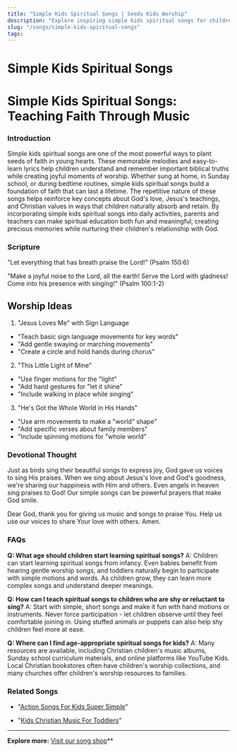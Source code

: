 ```yaml
---
title: "Simple Kids Spiritual Songs | Seeds Kids Worship"
description: "Explore inspiring simple kids spiritual songs for children's worship and faith development. Biblical music resources for families and ministry."
slug: "/songs/simple-kids-spiritual-songs"
tags:
---
```


# Simple Kids Spiritual Songs

# Simple Kids Spiritual Songs: Teaching Faith Through Music

### Introduction
Simple kids spiritual songs are one of the most powerful ways to plant seeds of faith in young hearts. These memorable melodies and easy-to-learn lyrics help children understand and remember important biblical truths while creating joyful moments of worship. Whether sung at home, in Sunday school, or during bedtime routines, simple kids spiritual songs build a foundation of faith that can last a lifetime. The repetitive nature of these songs helps reinforce key concepts about God's love, Jesus's teachings, and Christian values in ways that children naturally absorb and retain. By incorporating simple kids spiritual songs into daily activities, parents and teachers can make spiritual education both fun and meaningful, creating precious memories while nurturing their children's relationship with God.

### Scripture
"Let everything that has breath praise the Lord!" (Psalm 150:6)

"Make a joyful noise to the Lord, all the earth! Serve the Lord with gladness! Come into his presence with singing!" (Psalm 100:1-2)

## Worship Ideas
1. "Jesus Loves Me" with Sign Language
- "Teach basic sign language movements for key words"
- "Add gentle swaying or marching movements"
- "Create a circle and hold hands during chorus"

2. "This Little Light of Mine"
- "Use finger motions for the "light"
- "Add hand gestures for "let it shine"
- "Include walking in place while singing"

3. "He's Got the Whole World in His Hands"
- "Use arm movements to make a "world" shape"
- "Add specific verses about family members"
- "Include spinning motions for "whole world"

### Devotional Thought
Just as birds sing their beautiful songs to express joy, God gave us voices to sing His praises. When we sing about Jesus's love and God's goodness, we're sharing our happiness with Him and others. Even angels in heaven sing praises to God! Our simple songs can be powerful prayers that make God smile.

Dear God, thank you for giving us music and songs to praise You. Help us use our voices to share Your love with others. Amen.

### FAQs

**Q: What age should children start learning spiritual songs?**
A: Children can start learning spiritual songs from infancy. Even babies benefit from hearing gentle worship songs, and toddlers naturally begin to participate with simple motions and words. As children grow, they can learn more complex songs and understand deeper meanings.

**Q: How can I teach spiritual songs to children who are shy or reluctant to sing?**
A: Start with simple, short songs and make it fun with hand motions or instruments. Never force participation - let children observe until they feel comfortable joining in. Using stuffed animals or puppets can also help shy children feel more at ease.

**Q: Where can I find age-appropriate spiritual songs for kids?**
A: Many resources are available, including Christian children's music albums, Sunday school curriculum materials, and online platforms like YouTube Kids. Local Christian bookstores often have children's worship collections, and many churches offer children's worship resources to families.

### Related Songs

- "[Action Songs For Kids Super Simple](/songs/action-songs-for-kids-super-simple/)"

- "[Kids Christian Music For Toddlers](/songs/kids-christian-music-for-toddlers/)"

---

**Explore more:** [Visit our song shop](https://seedskidsworship.com/shop)**

<!-- Schema Markup -->
<script type="application/ld+json">
{
  "@context": "https://schema.org",
  "@type": "MusicRecording",
  "name": "Simple Kids Spiritual Songs",
  "byArtist": {
    "@type": "MusicGroup",
    "name": "Seeds Kids Worship"
  },
  "isFamilyFriendly": true,
  "url": "https://seedskidsworship.com/songs/simple-kids-spiritual-songs/"
}
</script>
